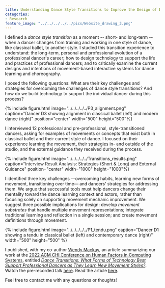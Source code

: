 ```yaml
---
title: Understanding Dance Style Transitions to Improve the Design of Dance Learning Support Systems
categories:
- Research
feature_image: "../../../../../pics/Website_drawing_3.png"
---
```


I defined a _dance style transition_ as a moment -- short- and long-term -- when a dancer changes from training and working in one style of dance, like classical ballet, to another style. I studied this transition experience to understand: the long-term, personal and professional evolution of a professional dancer's career; how to design technology to support the life and practices of professional dancers; and to critically examine the current designs and intentions of movement-based interactive systems for dance learning and choreography. 

I posed the following questions: 
What are their key challenges and strategies for overcoming the challenges of dance style transitions? 
And how do we build technology to support the individual dancer during this process? 

{% include figure.html image="../../../../../P3_alignment.png" caption="Dancer D3 showing alignment in classical ballet (left) and modern dance (right)" position="center" width="500" height="500"%}

I interviewed 12 professional and pre-professional, style-transitioned dancers, asking for examples of movements or concepts that exist both in classical ballet and their current style of dance. I focused on their experience learning the movement, their strategies in- and outside of the studio, and the external guidance they received during the process. 

{% include figure.html image="../../../../../Transitions_results.png" caption="Interview Result Analysis: Strategies (Short & Long) and External Guidance" position="center" width="1000" height="1000"%}

I identified three key challenges —overcoming habits, learning new forms of movement, transitioning over time— and dancers' strategies for addressing them. We argue that successful tools must help dancers change their mentality toward the dance learning context and actors, rather than focusing solely on supporting movement mechanic improvement. We suggest three possible implications for design: develop _movement substrates_ that handle multiple movement representations; integrate traditional learning and reflection in a single session; and create movement definitions through movement.

{% include figure.html image="../../../../../P1_tendu.png" caption="Dancer D1 showing a tendu in classical ballet (left) and contemporary dance (right)" width="500" height="500" %}

I published, with my co-author [Wendy Mackay](https://ex-situ.lri.fr/people/mackay/), an article summarizing our work at the [2022 ACM CHI Conference on Human Factors in Computing Systems](https://chi2022.acm.org/), entitled [_Dance Transitions: What Forms of Technology Best Support Professional Dancers as They Learn New Movement Styles?_](https://dl.acm.org/doi/10.1145/3491102.3517448). 
Watch the pre-recorded talk [here](https://www.youtube.com/watch?v=z9L7kaqYvSw).
Read the article [here](https://hal.inria.fr/hal-03665474/file/2021_CHI_TransitionSupport_AUTHOR_VERSION.pdf). 

Feel free to contact me with any questions or thoughts! 
